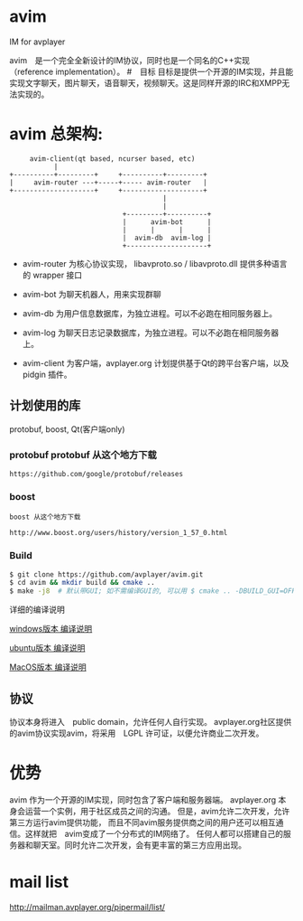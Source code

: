 avim
====

IM for avplayer

avim　是一个完全全新设计的IM协议，同时也是一个同名的C++实现（reference implementation）。
#　目标
目标是提供一个开源的IM实现，并且能实现文字聊天，图片聊天，语音聊天，视频聊天。这是同样开源的IRC和XMPP无法实现的。

# avim 总架构:

         avim-client(qt based, ncurser based, etc)
               |
    +----------+---------+     +----------+---------+
    |     avim-router ---+-----+----- avim-router   |
    +--------------------+     +--------------------+
										  |
										  |
								+---------+----------+
								|      avim-bot      |
								|      |      |      |
								|  avim-db  avim-log |
								+--------------------+


* avim-router 为核心协议实现， libavproto.so / libavproto.dll 提供多种语言的 wrapper 接口
* avim-bot 为聊天机器人，用来实现群聊
* avim-db 为用户信息数据库，为独立进程。可以不必跑在相同服务器上。
* avim-log 为聊天日志记录数据库，为独立进程。可以不必跑在相同服务器上。

* avim-client 为客户端，avplayer.org 计划提供基于Qt的跨平台客户端，以及　pidgin 插件。

##  计划使用的库

protobuf, boost, Qt(客户端only)

### protobuf protobuf 从这个地方下载

    https://github.com/google/protobuf/releases

### boost

    boost 从这个地方下载

    http://www.boost.org/users/history/version_1_57_0.html
	
### Build
``` bash
$ git clone https://github.com/avplayer/avim.git
$ cd avim && mkdir build && cmake ..
$ make -j8  # 默认带GUI; 如不需编译GUI的, 可以用 $ cmake .. -DBUILD_GUI=OFF
```

详细的编译说明

[windows版本 编译说明](https://github.com/avplayer/avim/wiki/Windows-%E7%BC%96%E8%AF%91%E8%AF%B4%E6%98%8E)

[ubuntu版本 编译说明](https://github.com/avplayer/avim/wiki/How-to-build-avim---Ubuntu-platform)

[MacOS版本 编译说明](https://github.com/avplayer/avim/wiki/How-to-build-avim-on-MacOS)

## 协议
协议本身将进入　public domain，允许任何人自行实现。
avplayer.org社区提供的avim协议实现avim，将采用　LGPL 许可证，以便允许商业二次开发。

# 优势
avim 作为一个开源的IM实现，同时包含了客户端和服务器端。
avplayer.org 本身会运营一个实例，用于社区成员之间的沟通。
但是，avim允许二次开发，允许第三方运行avim提供功能，
而且不同avim服务提供商之间的用户还可以相互通信。这样就把　avim变成了一个分布式的IM网络了。
任何人都可以搭建自己的服务器和聊天室。同时允许二次开发，会有更丰富的第三方应用出现。


# mail list

http://mailman.avplayer.org/pipermail/list/
